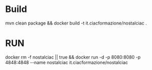 # Build
mvn clean package && docker build -t it.ciacformazione/nostalciac .

# RUN

docker rm -f nostalciac || true && docker run -d -p 8080:8080 -p 4848:4848 --name nostalciac it.ciacformazione/nostalciac 